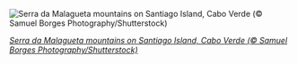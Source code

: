
![Serra da Malagueta mountains on Santiago Island, Cabo Verde (© Samuel Borges Photography/Shutterstock)](https://cn.bing.com//th?id=OHR.SerraMalagueta_EN-US4627693270_1920x1080.jpg&rf=LaDigue_1920x1080.jpg&pid=hp)

*[Serra da Malagueta mountains on Santiago Island, Cabo Verde (© Samuel Borges Photography/Shutterstock)](https://www.bing.com/search?q=cabo+verde&FORM=hpcapt&filters=HpDate%3a%2220210705_0700%22)*
